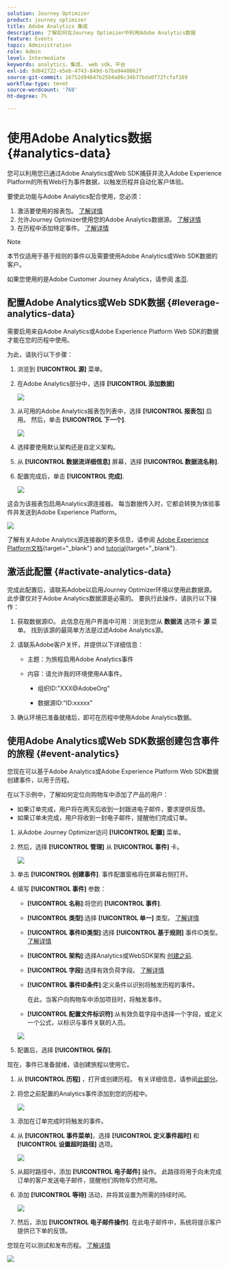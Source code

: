 ```yaml
---
solution: Journey Optimizer
product: journey optimizer
title: Adobe Analytics 集成
description: 了解如何在Journey Optimizer中利用Adobe Analytics数据
feature: Events
topic: Administration
role: Admin
level: Intermediate
keywords: analytics，集成， web sdk，平台
exl-id: 9d842722-e5eb-4743-849d-b7ba9448062f
source-git-commit: 16752d94647b25b4a86c34b77bda0f72fcfaf169
workflow-type: tm+mt
source-wordcount: '768'
ht-degree: 7%

---
```


# 使用Adobe Analytics数据 {#analytics-data}

您可以利用您已通过Adobe Analytics或Web SDK捕获并流入Adobe Experience Platform的所有Web行为事件数据，以触发历程并自动化客户体验。

要使此功能与Adobe Analytics配合使用，您必须：

1. 激活要使用的报表包。 [了解详情](#leverage-analytics-data)
1. 允许Journey Optimizer使用您的Adobe Analytics数据源。 [了解详情](#activate-analytics-data)
1. 在历程中添加特定事件。 [了解详情](#event-analytic)

>[!NOTE]
>
>本节仅适用于基于规则的事件以及需要使用Adobe Analytics或Web SDK数据的客户。
> 
>如果您使用的是Adobe Customer Journey Analytics，请参阅 [本页](../reports/cja-ajo.md).

## 配置Adobe Analytics或Web SDK数据 {#leverage-analytics-data}

需要启用来自Adobe Analytics或Adobe Experience Platform Web SDK的数据才能在您的历程中使用。

为此，请执行以下步骤：

1. 浏览到 **[!UICONTROL 源]** 菜单。

1. 在Adobe Analytics部分中，选择 **[!UICONTROL 添加数据]**

   ![](assets/ajo-aa_1.png)

1. 从可用的Adobe Analytics报表包列表中，选择 **[!UICONTROL 报表包]** 启用。 然后，单击 **[!UICONTROL 下一个]**.

   ![](assets/ajo-aa_2.png)

1. 选择要使用默认架构还是自定义架构。

1. 从 **[!UICONTROL 数据流详细信息]** 屏幕，选择 **[!UICONTROL 数据流名称]**.

1. 配置完成后，单击 **[!UICONTROL 完成]**.

   ![](assets/ajo-aa_3.png)

这会为该报表包启用Analytics源连接器。 每当数据传入时，它都会转换为体验事件并发送到Adobe Experience Platform。

![](assets/ajo-aa_4.png)

了解有关Adobe Analytics源连接器的更多信息，请参阅  [Adobe Experience Platform文档](https://experienceleague.adobe.com/docs/experience-platform/sources/connectors/adobe-applications/analytics.html?lang=zh-Hans){target="_blank"} and [tutorial](https://experienceleague.adobe.com/docs/experience-platform/sources/ui-tutorials/create/adobe-applications/analytics.html?lang=zh-Hans){target="_blank"}.

## 激活此配置 {#activate-analytics-data}

完成此配置后，请联系Adobe以启用Journey Optimizer环境以使用此数据源。 此步骤仅对于Adobe Analytics数据源是必需的。 要执行此操作，请执行以下操作：

1. 获取数据源ID。 此信息在用户界面中可用：浏览到您从 **数据流** 选项卡 **源** 菜单。 找到该源的最简单方法是过滤Adobe Analytics源。
1. 请联系Adobe客户关怀，并提供以下详细信息：

   * 主题：为旅程启用Adobe Analytics事件

   * 内容：请允许我的环境使用AA事件。

      * 组织ID:&quot;XXX@AdobeOrg&quot;

      * 数据源ID:“ID:xxxxx&quot;

1. 确认环境已准备就绪后，即可在历程中使用Adobe Analytics数据。

## 使用Adobe Analytics或Web SDK数据创建包含事件的旅程 {#event-analytics}

您现在可以基于Adobe Analytics或Adobe Experience Platform Web SDK数据创建事件，以用于历程。

在以下示例中，了解如何定位向购物车中添加了产品的用户：

* 如果订单完成，用户将在两天后收到一封跟进电子邮件，要求提供反馈。
* 如果订单未完成，用户将收到一封电子邮件，提醒他们完成订单。

1. 从Adobe Journey Optimizer访问 **[!UICONTROL 配置]** 菜单。

1. 然后，选择 **[!UICONTROL 管理]** 从 **[!UICONTROL 事件]** 卡。

   ![](assets/ajo-aa_5.png)

1. 单击 **[!UICONTROL 创建事件]**. 事件配置窗格将在屏幕右侧打开。

1. 填写 **[!UICONTROL 事件]** 参数：

   * **[!UICONTROL 名称]**:将您的 **[!UICONTROL 事件]**.
   * **[!UICONTROL 类型]**:选择 **[!UICONTROL 单一]** 类型。 [了解详情](../event/about-events.md)
   * **[!UICONTROL 事件ID类型]**:选择 **[!UICONTROL 基于规则]** 事件ID类型。 [了解详情](../event/about-events.md#event-id-type)
   * **[!UICONTROL 架构]**:选择Analytics或WebSDK架构 [创建之前](#leverage-analytics-data).
   * **[!UICONTROL 字段]**:选择有效负荷字段。 [了解详情](../event/about-creating.md#define-the-payload-fields)
   * **[!UICONTROL 事件ID条件]**:定义条件以识别将触发历程的事件。

      在此，当客户向购物车中添加项目时，将触发事件。
   * **[!UICONTROL 配置文件标识符]**:从有效负载字段中选择一个字段，或定义一个公式，以标识与事件关联的人员。

   ![](assets/ajo-aa_6.png)

1. 配置后，选择 **[!UICONTROL 保存]**.

现在，事件已准备就绪，请创建旅程以使用它。

1. 从 **[!UICONTROL 历程]** ，打开或创建历程。 有关详细信息，请参阅[此部分](../building-journeys/journey-gs.md)。

1. 将您之前配置的Analytics事件添加到您的历程中。

   ![](assets/ajo-aa_8.png)

1. 添加在订单完成时将触发的事件。

1. 从 **[!UICONTROL 事件菜单]**，选择 **[!UICONTROL 定义事件超时]** 和 **[!UICONTROL 设置超时路径]** 选项。

   ![](assets/ajo-aa_9.png)

1. 从超时路径中，添加 **[!UICONTROL 电子邮件]** 操作。 此路径将用于向未完成订单的客户发送电子邮件，提醒他们购物车仍然可用。

1. 添加 **[!UICONTROL 等待]** 活动，并将其设置为所需的持续时间。

   ![](assets/ajo-aa_10.png)

1. 然后，添加 **[!UICONTROL 电子邮件操作]**. 在此电子邮件中，系统将提示客户提供已下单的反馈。

您现在可以测试和发布历程。 [了解详情](../building-journeys/publishing-the-journey.md)

![](assets/ajo-aa_7.png)
